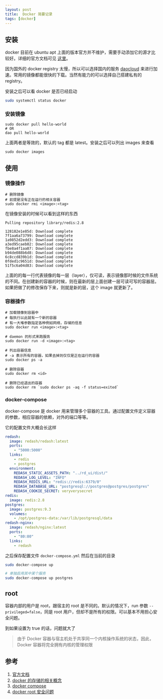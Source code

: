 ```yaml
---
layout: post
title:  Docker 简要记录
tags: [docker]
---
```


## 安装

docker 目前在 ubuntu apt 上面的版本官方并不维护，需要手动添加它的源才比较好。详细的官方文档可见 [这里](https://docs.docker.com/engine/installation/linux/ubuntulinux/)。

因为国外的 docker registry 太慢，所以可以选择国内的服务 [daocloud](https://get.daocloud.io/) 来进行加速。常用的镜像都能很快的下载。当然有能力的可以选择自己搭建私有的 registry。

安装之后可以看 docker 是否已经启动

```sh
sudo systemctl status docker
```

### 安装镜像

```
sudo docker pull hello-world
# OR
dao pull hello-world
```

上面两者是等效的，默认的 tag 都是 latest。安装之后可以列出 images 来查看

```
sudo docker images
```

## 使用

### 镜像操作

```
# 删除镜像
# 前提是没有正在运行的相关容器
sudo docker rmi <image>:<tag>
```

在镜像安装的时候可以看到这样的东西

```
Pulling repository library/redis:2.8

128182e1e85d: Download complete
7f1aa6a73799: Download complete
1a9852d2edd3: Download complete
a3ed95caeb02: Download complete
fbe8a4f1aa87: Download complete
b94de088b6d8: Download complete
6c8ccd839b1d: Download complete
0fded1c9651d: Download complete
51f5c6a04d83: Download complete
```

上面的的每一行代表镜像的每一层（layer），仅可读，表示镜像那时候的文件系统的不同。在创建新的容器的时候，则在最新的层上面创建一层可读可写的容器层。如果把做了的修改保存下来，则就是新的层，这个 image 就更新了。

### 容器操作

```shell
# 加载镜像到容器中
# 每执行以此就有一个新的容器
# 有一大堆参数指定各种例如网络，存储的信息
sudo docker run <image>:<tag>

# daemon 的形式来跑服务
sudo docker run -d <image>:<tag>

# 列出容器信息
# -a 表示所有的容器，如果去掉则仅仅是正在运行的容器
sudo docker ps -a

# 删除容器
sudo docker rm <id>

# 删除已经退出的容器
sudo docker rm `sudo docker ps -aq -f status=exited`
```

### docker-compose

docker-compose 是 docker 用来管理多个容器的工具。通过配置文件定义容器的参数，相应容器的依赖，对外的端口等等。

它的配置文件大概会长这样

```yml
redash:
  image: redash/redash:latest
  ports:
    - "5000:5000"
  links:
    - redis
    - postgres
  environment:
    REDASH_STATIC_ASSETS_PATH: "../rd_ui/dist/"
    REDASH_LOG_LEVEL: "INFO"
    REDASH_REDIS_URL: "redis://redis:6379/0"
    REDASH_DATABASE_URL: "postgresql://postgres@postgres/postgres"
    REDASH_COOKIE_SECRET: veryverysecret
redis:
  image: redis:2.8
postgres:
  image: postgres:9.3
  volumes:
    - /opt/postgres-data:/var/lib/postgresql/data
redash-nginx:
  image: redash/nginx:latest
  ports:
    - "80:80"
  links:
    - redash
```

之后保存配置文件 `docker-compose.yml` 然后在当前的目录

```sh
sudo docker-compose up

# 单独启用其中某个服务
sudo docker-compose up postgres
```

## root

容器内部的用户是 root，跟宿主的 root 是不同的。默认的情况下，run 参数 `--privileged=false`，同是 root 用户，但却不是所有的权限。可以基本不用担心安全问题。

到如果设置为 true 的话，问题就大了

> 由于 Docker 容器与宿主机处于共享同一个内核操作系统的状态，因此，Docker 容器将完全拥有内核的管理权限

## 参考

1. [官方文档](https://docs.docker.com/engine/understanding-docker/)
2. [docker 的存储的相关概念](https://docs.docker.com/engine/userguide/storagedriver/imagesandcontainers/)
3. [docker compose](https://docs.docker.com/compose/overview/)
4. [docker root 安全问题](http://docs.daocloud.io/allen-docker/docker-root)
